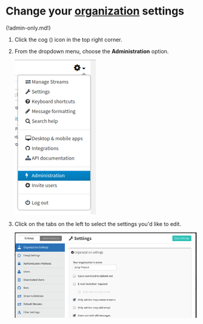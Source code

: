 # Change your [organization](/#administration) settings

{!admin-only.md!}

1. Click the cog (<i class="icon-vector-cog"></i>) icon in the top right corner.
2. From the dropdown menu, choose the **Administration** option.

    ![administration-settings-dropdown](/static/images/help/administration.png)

3. Click on the tabs on the left to select the settings you'd like to edit.

    ![settings](/static/images/help/administration-settings-tab.png)

